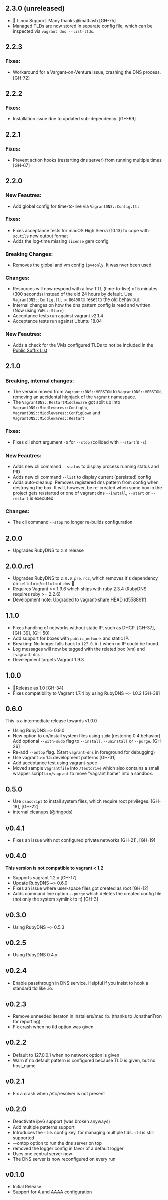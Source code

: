 ## 2.3.0 (unreleased)

* 🎉 Linux Support. Many thanks @mattiasb [GH-75]
* Managed TLDs are now stored in separate config file, which can be inspected via `vagrant dns --list-ltds`.

## 2.2.3

### Fixes:

* Workaround for a Vargant-on-Ventura issue, crashing the DNS process. [GH-72]

## 2.2.2

### Fixes:

* Installation issue due to updated sub-dependency. [GH-69]

## 2.2.1

### Fixes:

* Prevent action hooks (restarting dns server) from running multiple times [GH-67]

## 2.2.0

### New Feautres:

* Add global config for time-to-live via `VagrantDNS::Config.ttl`

### Fixes:

* Fixes acceptance tests for macOS High Sierra (10.13) to cope with `scutil`s new output format
* Adds the log-time missing `license` gem config

### Breaking Changes:

* Removes the global and vm config  `ipv4only`. It was nver been used.

### Changes:

* Resources will now respond with a low TTL (time-to-live) of 5 minutes (300 seconds) instead of the old 24 hours by default. Use `VagrantDNS::Config.ttl = 86400` to reset to the old behaviour.
* Internal changes on how the dns pattern config is read and written. (Now using `YAML::Store`)
* Acceptance tests run against vagrant v2.1.4
* Acceptance tests run against Ubuntu 18.04

### New Feautres:

* Adds a check for the VMs configured TLDs to not be included in the [Public Suffix List](https://publicsuffix.org/)

## 2.1.0

### Breaking, internal changes:

* The version moved from `Vagrant::DNS::VERSION` to `VagrantDNS::VERSION`, removing an accidental highjack of the `Vagrant` namespace.
* The `VagrantDNS::RestartMiddleware` got split up into `VagrantDNS::Middlewares::ConfigUp`, `VagrantDNS::Middlewares::ConfigDown` and `VagrantDNS::Middlewares::Restart`

### Fixes:

* Fixes cli short argument `-S` for `--stop` (collided with `--start`'s `-s`)

### New Feautres:

* Adds new cli command `--status` to display process running status and PID
* Adds new cli command `--list` to display current (persisted) config
* Adds auto-cleanup: Removes registered dns pattern from config when destroying the box. It will, however, be re-created when some box in the project gets re/started or one of vagrant dns `--install`, `--start` or `--restart` is executed.

### Changes:

* The cli command `--stop` no longer re-builds configuration.

## 2.0.0

* Upgrades RubyDNS to `2.0` release

## 2.0.0.rc1

* Upgrades RubyDNS to `2.0.0.pre.rc2`, which removes it's dependency on `celluloid`/`celluloid-dns` 🎉
* Requires Vagrant >= 1.9.6 which ships with ruby 2.3.4 (RubyDNS requires ruby >= 2.2.6)
* Development note: Upgraded to vagrant-share HEAD (d558861f)

## 1.1.0

* Fixes handling of networks without static IP, such as DHCP. [GH-37], [GH-39], [GH-50]
* Add support for boxes with `public_network` and static IP.
* Breaking: No longer falls back to `127.0.0.1` when no IP could be found.
* Log messages will now be tagged with the related box (vm) and `[vagrant-dns]`
* Develepment targets Vagrant 1.9.3

## 1.0.0

* 🎉Release as 1.0 [GH-34]
* Fixes compatibility to Vagrant 1.7.4 by using RubyDNS ~> 1.0.2 [GH-38]

## 0.6.0

This is a intermediate release towards v1.0.0

* Using RubyDNS ~> 0.9.0
* New option to un/install system files using `sudo` (restoring 0.4 behavior). Add optional `--with-sudo` flag to  `--install`, `--uninstall` or `--purge`. [GH-26]
* Re-add `--ontop` flag. (Start `vagrant-dns` in foreground for debugging)
* Use vagrant >= 1.5 development patterns [GH-31]
* Add acceptance test using vagrant-spec
* Moved sample `Vagrantfile` into `/testdrive` which also contains a small wrapper script `bin/vagrant` to move "vagrant home" into a sandbox.

## 0.5.0

* Use `osascript` to install system files, which require root privileges. [GH-18], [GH-22]
* internal cleanups (@ringods)

## v0.4.1

* Fixes an issue with not configured private networks [GH-21], [GH-19]

## v0.4.0

**This version is not compatible to vagrant < 1.2**

* Supports vagrant 1.2.x [GH-17]
* Update RubyDNS ~> 0.6.0
* Fixes an issue where user-space files got created as root [GH-12]
* Adds command line option `--purge` which deletes the created config file (not only the system symlink to it) [GH-3]

## v0.3.0

* Using RubyDNS ~> 0.5.3

## v0.2.5

* Using RubyDNS 0.4.x

## v0.2.4

* Enable passthrough in DNS service. Helpful if you insist to hook a standard tld like .io.

## v0.2.3

* Remove unneeded iteraton in installers/mac.rb. (thanks to JonathanTron for reporting)
* Fix crash when no tld option was given.

## v0.2.2

* Default to 127.0.0.1 when no network option is given
* Warn if no default pattern is configured because TLD is given, but no host_name

## v0.2.1

* Fix a crash when /etc/resolver is not present

## v0.2.0

* Deactivate ipv6 support (was broken anyways)
* Add multiple patterns support
* Introduces the `tlds` config key, for managing multiple tlds. `tld` is still supported
* --ontop option to run the dns server on top
* removed the logger config in favor of a default logger
* Uses one central server now
* The DNS server is now reconfigured on every run

## v0.1.0

* Initial Release
* Support for A and AAAA configuration
